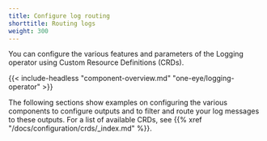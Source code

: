 ```yaml
---
title: Configure log routing
shorttitle: Routing logs
weight: 300
---
```


You can configure the various features and parameters of the Logging operator using Custom Resource Definitions (CRDs).

{{< include-headless "component-overview.md" "one-eye/logging-operator" >}}

The following sections show examples on configuring the various components to configure outputs and to filter and route your log messages to these outputs. For a list of available CRDs, see {{% xref "/docs/configuration/crds/_index.md" %}}.



